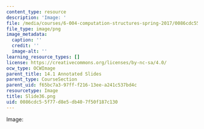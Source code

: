 ```yaml
---
content_type: resource
description: 'Image: '
file: /media/courses/6-004-computation-structures-spring-2017/0086cdc55f77d8e5db407f50f187c130_Slide36.png
file_type: image/png
image_metadata:
  caption: ''
  credit: ''
  image-alt: ''
learning_resource_types: []
license: https://creativecommons.org/licenses/by-nc-sa/4.0/
ocw_type: OCWImage
parent_title: 14.1 Annotated Slides
parent_type: CourseSection
parent_uid: f65bc7a3-97ff-f216-13ee-a241c537bd4c
resourcetype: Image
title: Slide36.png
uid: 0086cdc5-5f77-d8e5-db40-7f50f187c130
---
```

Image: 